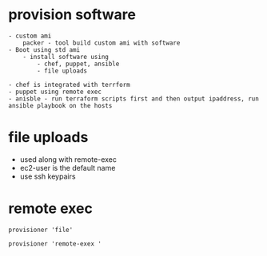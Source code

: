 
# provision software
    - custom ami
        packer - tool build custom ami with software
    - Boot using std ami
        - install software using 
            - chef, puppet, ansible
            - file uploads
    
    - chef is integrated with terrform
    - puppet using remote exec 
    - anisble - run terraform scripts first and then output ipaddress, run ansible playbook on the hosts


# file uploads
- used along with remote-exec
- ec2-user is the default name
- use ssh keypairs

# remote exec 
```
provisioner 'file'

provisioner 'remote-exex '

```